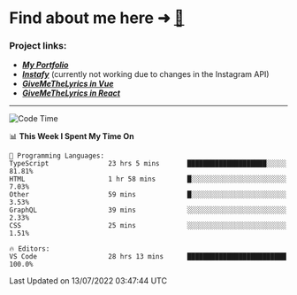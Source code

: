 # Find about me here ➜ [🧑](https://pauabella.dev)

### Project links:
- ***[My Portfolio](https://pauabella.dev)***
- ***[Instafy](https://instafy.me)*** (currently not working due to changes in the Instagram API)
- ***[GiveMeTheLyrics in Vue](https://lyrics.pauabella.dev)***
- ***[GiveMeTheLyrics in React](https://pauabella.dev/GiveMeTheLyrics)***

---
<!--START_SECTION:waka-->
![Code Time](http://img.shields.io/badge/Code%20Time-1%2C269%20hrs%2043%20mins-blue)

📊 **This Week I Spent My Time On** 

```text
💬 Programming Languages: 
TypeScript               23 hrs 5 mins       ████████████████████░░░░░   81.81% 
HTML                     1 hr 58 mins        █░░░░░░░░░░░░░░░░░░░░░░░░   7.03% 
Other                    59 mins             █░░░░░░░░░░░░░░░░░░░░░░░░   3.53% 
GraphQL                  39 mins             ░░░░░░░░░░░░░░░░░░░░░░░░░   2.33% 
CSS                      25 mins             ░░░░░░░░░░░░░░░░░░░░░░░░░   1.51%

🔥 Editors: 
VS Code                  28 hrs 13 mins      █████████████████████████   100.0%

```


 Last Updated on 13/07/2022 03:47:44 UTC
<!--END_SECTION:waka-->
